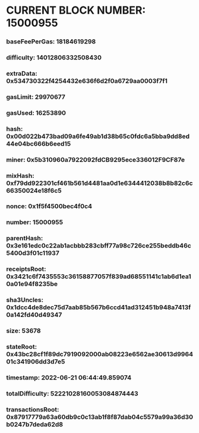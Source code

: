 # CURRENT BLOCK NUMBER: 15000955

### baseFeePerGas: 18184619298
### difficulty: 14012806332508430
### extraData: 0x534730322f4254432e636f6d2f0a6729aa0003f7f1
### gasLimit: 29970677
### gasUsed: 16253890
### hash: 0x00d022b473bad09a6fe49ab1d38b65c0fdc6a5bba9dd8ed44e04bc666b6eed15
### miner: 0x5b310960a7922092fdCB9295ece336012F9CF87e
### mixHash: 0xf79dd922301cf461b561d4481aa0d1e6344412038b8b82c6c66350024e18f6c5
### nonce: 0x1f5f4500bec4f0c4
### number: 15000955
### parentHash: 0x3e161edc0c22ab1acbbb283cbff77a98c726ce255beddb46c5400d3f01c11937
### receiptsRoot: 0x3421c6f7435553c36158877057f839ad68551141c1ab6d1ea10a01e94f8235be
### sha3Uncles: 0x1dcc4de8dec75d7aab85b567b6ccd41ad312451b948a7413f0a142fd40d49347
### size: 53678
### stateRoot: 0x43bc28cf1f89dc7919092000ab08223e6562ae30613d996401c341906dd3d7e5
### timestamp: 2022-06-21 06:44:49.859074
### totalDifficulty: 52221028160053084874443
### transactionsRoot: 0x87917779a63a60db9c0c13ab1f8f87dab04c5579a99a36d30b0247b7deda62d8
